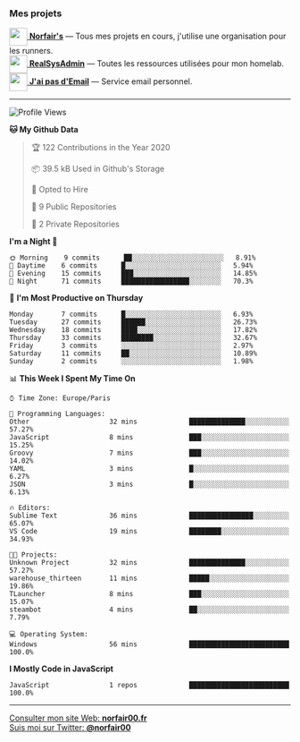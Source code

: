 ### Mes projets


[<img src="https://avatars1.githubusercontent.com/u/68918238?s=96&v=4" width="32" height="32" align="center"> **Norfair's**](https://github.com/norfairs) — Tous mes projets en cours, j'utilise une organisation pour les runners.  
[<img src="https://avatars2.githubusercontent.com/u/64165263?s=96&v=4" width="32" height="32" align="center"> **RealSysAdmin**](https://github.com/realsysadmin-icu) — Toutes les ressources utilisées pour mon homelab.  
[<img src="https://avatars1.githubusercontent.com/u/65110091?s=96&v=4" width="32" height="32" align="center"> **J'ai pas d'Email**](https://github.com/jaipasdemail) — Service email personnel.  

---

<!--START_SECTION:waka-->
![Profile Views](http://img.shields.io/badge/Profile%20Views-124-blue)

**🐱 My Github Data** 

> 🏆 122 Contributions in the Year 2020
 > 
> 📦 39.5 kB Used in Github's Storage 
 > 
> 💼 Opted to Hire
 > 
> 📜 9 Public Repositories
 > 
> 🔑 2 Private Repositories 

**I'm a Night 🦉** 

```text
🌞 Morning    9 commits      ██░░░░░░░░░░░░░░░░░░░░░░░   8.91% 
🌆 Daytime    6 commits      █░░░░░░░░░░░░░░░░░░░░░░░░   5.94% 
🌃 Evening    15 commits     ███░░░░░░░░░░░░░░░░░░░░░░   14.85% 
🌙 Night      71 commits     █████████████████░░░░░░░░   70.3%

```
📅 **I'm Most Productive on Thursday** 

```text
Monday       7 commits      █░░░░░░░░░░░░░░░░░░░░░░░░   6.93% 
Tuesday      27 commits     ██████░░░░░░░░░░░░░░░░░░░   26.73% 
Wednesday    18 commits     ████░░░░░░░░░░░░░░░░░░░░░   17.82% 
Thursday     33 commits     ████████░░░░░░░░░░░░░░░░░   32.67% 
Friday       3 commits      ░░░░░░░░░░░░░░░░░░░░░░░░░   2.97% 
Saturday     11 commits     ██░░░░░░░░░░░░░░░░░░░░░░░   10.89% 
Sunday       2 commits      ░░░░░░░░░░░░░░░░░░░░░░░░░   1.98%

```


📊 **This Week I Spent My Time On** 

```text
⌚︎ Time Zone: Europe/Paris

💬 Programming Languages: 
Other                    32 mins             ██████████████░░░░░░░░░░░   57.27% 
JavaScript               8 mins              ███░░░░░░░░░░░░░░░░░░░░░░   15.25% 
Groovy                   7 mins              ███░░░░░░░░░░░░░░░░░░░░░░   14.02% 
YAML                     3 mins              █░░░░░░░░░░░░░░░░░░░░░░░░   6.27% 
JSON                     3 mins              █░░░░░░░░░░░░░░░░░░░░░░░░   6.13%

🔥 Editors: 
Sublime Text             36 mins             ████████████████░░░░░░░░░   65.07% 
VS Code                  19 mins             ████████░░░░░░░░░░░░░░░░░   34.93%

🐱‍💻 Projects: 
Unknown Project          32 mins             ██████████████░░░░░░░░░░░   57.27% 
warehouse_thirteen       11 mins             █████░░░░░░░░░░░░░░░░░░░░   19.86% 
TLauncher                8 mins              ███░░░░░░░░░░░░░░░░░░░░░░   15.07% 
steambot                 4 mins              ██░░░░░░░░░░░░░░░░░░░░░░░   7.79%

💻 Operating System: 
Windows                  56 mins             █████████████████████████   100.0%

```

**I Mostly Code in JavaScript** 

```text
JavaScript               1 repos             █████████████████████████   100.0%

```



<!--END_SECTION:waka-->

---

[Consulter mon site Web: **norfair00.fr**](https://norfair00.fr/)  
[Suis moi sur Twitter: **@norfair00**](https://twitter.com/norfair00)
